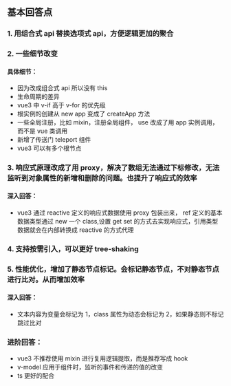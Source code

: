 ## 基本回答点

### 1. 用组合式 api 替换选项式 api，方便逻辑更加的聚合

### 2. 一些细节改变

#### 具体细节：

- 因为改成组合式 api 所以没有 this
- 生命周期的差异
- vue3 中 v-if 高于 v-for 的优先级
- 根实例的创建从 new app 变成了 createApp 方法
- 一些全局注册，比如 mixin，注册全局组件， use 改成了用 app 实例调用，而不是 vue 类调用
- 新增了传送门 teleport 组件
- vue3 可以有多个根节点

### 3. 响应式原理改成了用 proxy，解决了数组无法通过下标修改，无法监听到对象属性的新增和删除的问题。也提升了响应式的效率

#### 深入回答：

- vue3 通过 reactive 定义的响应式数据使用 proxy 包装出来， ref 定义的基本数据类型通过 new 一个 class,设置 get set 的方式去实现响应式，引用类型数据就会在内部转换成 reactive 的方式代理

### 4. 支持按需引入，可以更好 tree-shaking

### 5. 性能优化，增加了静态节点标记。会标记静态节点，不对静态节点进行比对。从而增加效率

#### 深入回答：

- 文本内容为变量会标记为 1，class 属性为动态会标记为 2，如果静态则不标记跳过比对

### 进阶回答：

- vue3 不推荐使用 mixin 进行复用逻辑提取，而是推荐写成 hook
- v-model 应用于组件时，监听的事件和传递的值的改变
- ts 更好的配合
